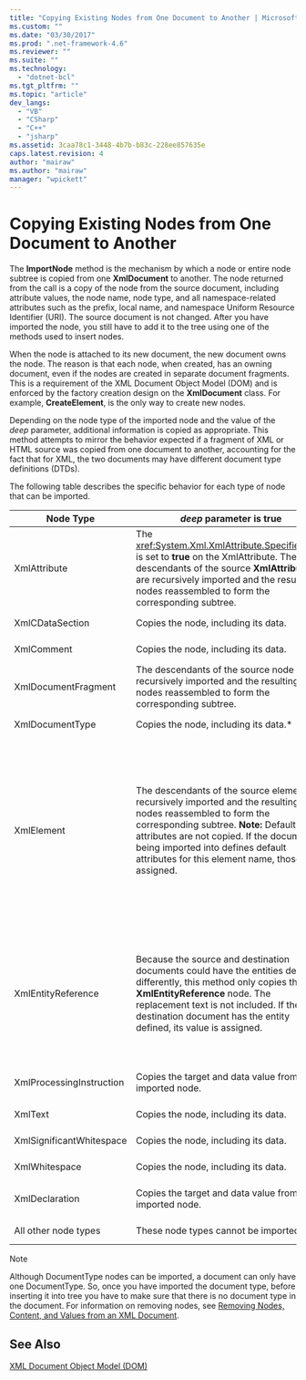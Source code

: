 ```yaml
---
title: "Copying Existing Nodes from One Document to Another | Microsoft Docs"
ms.custom: ""
ms.date: "03/30/2017"
ms.prod: ".net-framework-4.6"
ms.reviewer: ""
ms.suite: ""
ms.technology: 
  - "dotnet-bcl"
ms.tgt_pltfrm: ""
ms.topic: "article"
dev_langs: 
  - "VB"
  - "CSharp"
  - "C++"
  - "jsharp"
ms.assetid: 3caa78c1-3448-4b7b-b83c-228ee857635e
caps.latest.revision: 4
author: "mairaw"
ms.author: "mairaw"
manager: "wpickett"
---
```

# Copying Existing Nodes from One Document to Another
The **ImportNode** method is the mechanism by which a node or entire node subtree is copied from one **XmlDocument** to another. The node returned from the call is a copy of the node from the source document, including attribute values, the node name, node type, and all namespace-related attributes such as the prefix, local name, and namespace Uniform Resource Identifier (URI). The source document is not changed. After you have imported the node, you still have to add it to the tree using one of the methods used to insert nodes.  
  
 When the node is attached to its new document, the new document owns the node. The reason is that each node, when created, has an owning document, even if the nodes are created in separate document fragments. This is a requirement of the XML Document Object Model (DOM) and is enforced by the factory creation design on the **XmlDocument** class. For example, **CreateElement**, is the only way to create new nodes.  
  
 Depending on the node type of the imported node and the value of the *deep* parameter, additional information is copied as appropriate. This method attempts to mirror the behavior expected if a fragment of XML or HTML source was copied from one document to another, accounting for the fact that for XML, the two documents may have different document type definitions (DTDs).  
  
 The following table describes the specific behavior for each type of node that can be imported.  
  
|Node Type|*deep* parameter is true|*deep* parameter is false|  
|---------------|------------------------------|-------------------------------|  
|XmlAttribute|The <xref:System.Xml.XmlAttribute.Specified%2A> is set to **true** on the XmlAttribute. The descendants of the source **XmlAttribute** are recursively imported and the resulting nodes reassembled to form the corresponding subtree.|The *deep* parameter does not apply to **XmlAttribute** nodes, because they always carry their child nodes with them when imported.|  
|XmlCDataSection|Copies the node, including its data.|Copies the node, including its data.|  
|XmlComment|Copies the node, including its data.|Copies the node, including its data.|  
|XmlDocumentFragment|The descendants of the source node are recursively imported and the resulting nodes reassembled to form the corresponding subtree.|An empty **XmlDocumentFragment** is created.|  
|XmlDocumentType|Copies the node, including its data.*|Copies the node, including its data.*|  
|XmlElement|The descendants of the source element are recursively imported and the resulting nodes reassembled to form the corresponding subtree. **Note:**  Default attributes are not copied. If the document being imported into defines default attributes for this element name, those are assigned.|Specified attribute nodes of the source element are imported, and the generated **XmlAttribute** nodes are attached to the new element. The descendant nodes are not copied. **Note:**  Default attributes are not copied. If the document being imported into defines default attributes for this element name, those are assigned.|  
|XmlEntityReference|Because the source and destination documents could have the entities defined differently, this method only copies the **XmlEntityReference** node. The replacement text is not included. If the destination document has the entity defined, its value is assigned.|Because the source and destination documents could have the entities defined differently, this method only copies the **XmlEntityReference** node. The replacement text is not included. If the destination document has the entity defined, its value is assigned.|  
|XmlProcessingInstruction|Copies the target and data value from the imported node.|Copies the target and data value from the imported node.|  
|XmlText|Copies the node, including its data.|Copies the node, including its data.|  
|XmlSignificantWhitespace|Copies the node, including its data.|Copies the node, including its data.|  
|XmlWhitespace|Copies the node, including its data.|Copies the node, including its data.|  
|XmlDeclaration|Copies the target and data value from the imported node.|Copies the target and data value from the imported node.|  
|All other node types|These node types cannot be imported.|These node types cannot be imported.|  
  
> [!NOTE]
>  Although DocumentType nodes can be imported, a document can only have one DocumentType. So, once you have imported the document type, before inserting it into tree you have to make sure that there is no document type in the document. For information on removing nodes, see [Removing Nodes, Content, and Values from an XML Document](../../../../docs/standard/data/xml/removing-nodes-content-and-values-from-an-xml-document.md).  
  
## See Also  
 [XML Document Object Model (DOM)](../../../../docs/standard/data/xml/xml-document-object-model-dom.md)